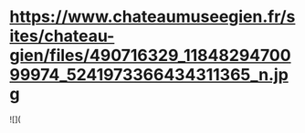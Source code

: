 # https://www.chateaumuseegien.fr/sites/chateau-gien/files/490716329_1184829470099974_5241973366434311365_n.jpg

![](
